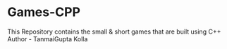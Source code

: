 # Games-CPP
This Repository contains the small &amp; short games that are built using C++
Author - TanmaiGupta Kolla

